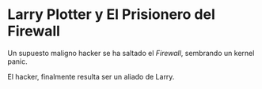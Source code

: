 # Larry Plotter y El Prisionero del Firewall

Un supuesto maligno hacker se ha saltado el *Firewall*, sembrando un kernel panic.

El hacker, finalmente resulta ser un aliado de Larry.
